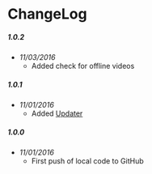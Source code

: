ChangeLog
=========

##### 1.0.2
- _11/03/2016_
  - Added check for offline videos

##### 1.0.1
- _11/01/2016_
  - Added [Updater](https://github.com/kolsys/plex-channel-updater)

##### 1.0.0
- _11/01/2016_
  - First push of local code to GitHub
